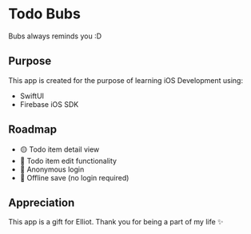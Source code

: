 # Todo Bubs

Bubs always reminds you :D

## Purpose

This app is created for the purpose of learning iOS Development using:

- SwiftUI
- Firebase iOS SDK

## Roadmap

- 🟡 Todo item detail view
- 🔴 Todo item edit functionality
- 🔴 Anonymous login
- 🔴 Offline save (no login required)

## Appreciation

This app is a gift for Elliot. Thank you for being a part of my life ✨
